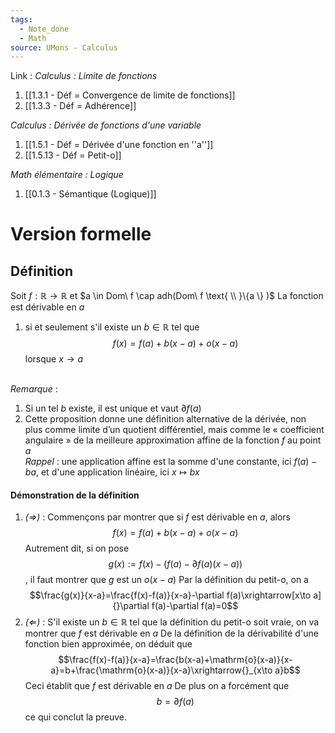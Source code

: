 ```yaml
---
tags:
  - Note_done
  - Math
source: UMons - Calculus
---
```


Link :
_Calculus : Limite de fonctions_
1. [[1.3.1 - Déf = Convergence de limite de fonctions]]
1. [[1.3.3 - Déf = Adhérence]]

_Calculus : Dérivée de fonctions d'une variable_
1. [[1.5.1 - Déf = Dérivée d'une fonction en ''a'']]
2. [[1.5.13 - Déf = Petit-o]]

_Math élémentaire : Logique_
1. [[0.1.3 - Sémantique (Logique)]]
# Version formelle
## Définition
Soit $f : \mathbb{R} \to \mathbb{R}$ et $a \in Dom\ f \cap adh(Dom\ f \text{ \\ }\{a \} )$ 
La fonction est dérivable en $a$ 
1. si et seulement s'il existe un $b \in \mathbb{R}$ tel que $$f(x)=f(a)+b(x-a)+o(x-a)$$ lorsque $x \to a$ 

\
_Remarque_ :
1. Si un tel $b$ existe, il est unique et vaut $\partial f(a)$ 
2. Cette proposition donne une définition alternative de la dérivée, non plus comme limite d’un quotient différentiel, mais comme le « coefficient angulaire » de la meilleure approximation affine de la fonction $f$ au point $a$
\
_Rappel_ : une application affine est la somme d'une constante, ici $f(a) - ba$, et d'une application linéaire, ici $x \mapsto bx$  

#### Démonstration de la définition
1. _$(\Rightarrow)$_ :
Commençons par montrer que si $f$ est dérivable en $a$, alors $$f(x)=f(a)+b(x-a)+o(x-a)$$
Autrement dit, si on pose $$g(x) := f(x) - (f(a)- \partial f(a) (x-a))$$, il faut montrer que $g$ est un $o(x-a)$ 
Par la définition du petit-o, on a $$\frac{g(x)}{x-a}=\frac{f(x)-f(a)}{x-a}-\partial f(a)\xrightarrow[x\to a]{}\partial f(a)-\partial f(a)=0$$
2. _$(\Leftarrow)$_ :
S'il existe un $b \in \mathbb{R}$ tel que la définition du petit-o soit vraie, on va montrer que $f$ est dérivable en $a$ 
De la définition de la dérivabilité d'une fonction bien approximée, on déduit que $$\frac{f(x)-f(a)}{x-a}=\frac{b(x-a)+\mathrm{o}(x-a)}{x-a}=b+\frac{\mathrm{o}(x-a)}{x-a}\xrightarrow{}_{x\to a}b$$Ceci établit que $f$ est dérivable en $a$ 
De plus on a forcément que $$b = ∂ f(a)$$ ce qui conclut la preuve.